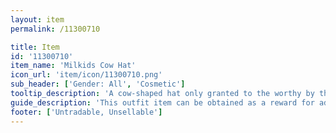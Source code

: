 ```yaml
---
layout: item
permalink: /11300710

title: Item
id: '11300710'
item_name: 'Milkids Cow Hat'
icon_url: 'item/icon/11300710.png'
sub_header: ['Gender: All', 'Cosmetic']
tooltip_description: 'A cow-shaped hat only granted to the worthy by the Milkids, a guild of farmers and ranchers.'
guide_description: 'This outfit item can be obtained as a reward for advancing in ranching mastery. Outfit items replace the look of your gear when equipped.'
footer: ['Untradable, Unsellable']
---
```

